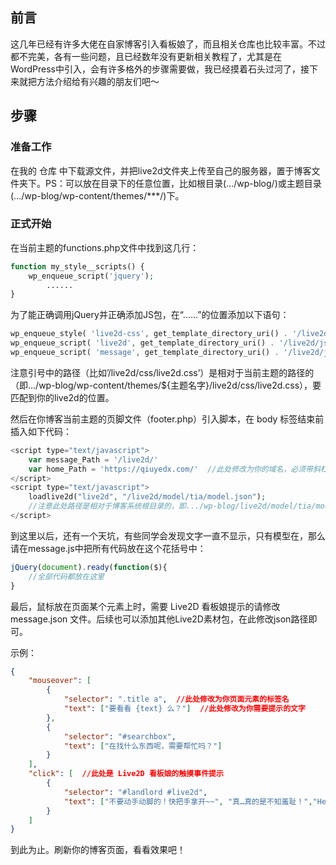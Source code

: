 ## 前言

这几年已经有许多大佬在自家博客引入看板娘了，而且相关仓库也比较丰富。不过都不完美，各有一些问题，且已经数年没有更新相关教程了，尤其是在WordPress中引入，会有许多格外的步骤需要做，我已经摸着石头过河了，接下来就把方法介绍给有兴趣的朋友们吧～

## 步骤

### 准备工作

在我的 仓库 中下载源文件，并把live2d文件夹上传至自己的服务器，置于博客文件夹下。PS：可以放在目录下的任意位置，比如根目录(…/wp-blog/)或主题目录(…/wp-blog/wp-content/themes/***/)下。

### 正式开始

在当前主题的functions.php文件中找到这几行：
```php
function my_style__scripts() {	
	wp_enqueue_script('jquery');	
        ......
}
```
为了能正确调用jQuery并正确添加JS包，在“……”的位置添加以下语句：

```php
wp_enqueue_style( 'live2d-css', get_template_directory_uri() . '/live2d/css/live2d.css' );
wp_enqueue_script( 'live2d', get_template_directory_uri() . '/live2d/js/live2d.js', array('jquery', "jquery-ui-accordion", "jquery-ui-core", "jquery-ui-tabs"), '', true );
wp_enqueue_script( 'message', get_template_directory_uri() . '/live2d/js/message.js', array('jquery', "jquery-ui-accordion", "jquery-ui-core", "jquery-ui-tabs"), '', false );
```
注意引号中的路径（比如’/live2d/css/live2d.css’）是相对于当前主题的路径的（即…/wp-blog/wp-content/themes/${主题名字}/live2d/css/live2d.css），要匹配到你的live2d的位置。

然后在你博客当前主题的页脚文件（footer.php）引入脚本，在 body 标签结束前插入如下代码：

```php
<script type="text/javascript">
    var message_Path = '/live2d/'
    var home_Path = 'https://qiuyedx.com/'  //此处修改为你的域名，必须带斜杠
</script>
<script type="text/javascript">
    loadlive2d("live2d", "/live2d/model/tia/model.json"); 
    //注意此处路径是相对于博客系统根目录的，即.../wp-blog/live2d/model/tia/model.json"，按自己放的位置填写即可
</script>
```
到这里以后，还有一个天坑，有些同学会发现文字一直不显示，只有模型在，那么请在message.js中把所有代码放在这个花括号中：

```js
jQuery(document).ready(function($){
    //全部代码都放在这里
}
```
最后，鼠标放在页面某个元素上时，需要 Live2D 看板娘提示的请修改 message.json 文件。后续也可以添加其他Live2D素材包，在此修改json路径即可。

示例：

```json
{
    "mouseover": [
        {
            "selector": ".title a",  //此处修改为你页面元素的标签名
            "text": ["要看看 {text} 么？"]  //此处修改为你需要提示的文字
        },
        {
            "selector": "#searchbox",
            "text": ["在找什么东西呢，需要帮忙吗？"]
        }
    ],
    "click": [  //此处是 Live2D 看板娘的触摸事件提示
        {
            "selector": "#landlord #live2d",
            "text": ["不要动手动脚的！快把手拿开~~", "真…真的是不知羞耻！","Hentai！", "再摸的话我可要报警了！⌇●﹏●⌇", "110吗，这里有个变态一直在摸我(ó﹏ò｡)"]
        }
    ]
}
```
到此为止。刷新你的博客页面，看看效果吧！
